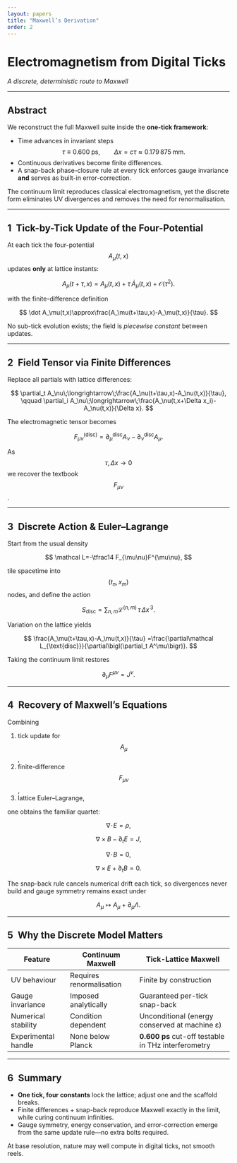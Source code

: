 ```yaml
---
layout: papers
title: "Maxwell’s Derivation"
order: 2
---
```


# Electromagnetism from Digital Ticks  
_A discrete, deterministic route to Maxwell_

---

## Abstract  

We reconstruct the full Maxwell suite inside the **one-tick framework**:

* Time advances in invariant steps  
  $$\tau \equiv 0.600\;\text{ps}, \qquad \Delta x = c\tau \approx 0.179\,875\;\text{mm}.$$
* Continuous derivatives become finite differences.  
* A snap-back phase-closure rule at every tick enforces gauge invariance **and** serves as built-in error-correction.  

The continuum limit reproduces classical electromagnetism, yet the discrete form eliminates UV divergences and removes the need for renormalisation.

---

## 1 Tick-by-Tick Update of the Four-Potential  

At each tick the four-potential $$A_\mu(t,x)$$ updates **only** at lattice instants:

$$
A_\mu(t+\tau,x)=A_\mu(t,x)+\tau\,\dot A_\mu(t,x)+\mathcal O(\tau^2).
$$

with the finite-difference definition  

$$
\dot A_\mu(t,x)\approx\frac{A_\mu(t+\tau,x)-A_\mu(t,x)}{\tau}.
$$

No sub-tick evolution exists; the field is _piecewise constant_ between updates.

---

## 2 Field Tensor via Finite Differences  

Replace all partials with lattice differences:

$$
\partial_t A_\nu\;\longrightarrow\;\frac{A_\nu(t+\tau,x)-A_\nu(t,x)}{\tau}, \qquad
\partial_i A_\nu\;\longrightarrow\;\frac{A_\nu(t,x+\Delta x_i)-A_\nu(t,x)}{\Delta x}.
$$

The electromagnetic tensor becomes  

$$
F_{\mu\nu}^{\text{(disc)}}=\partial_\mu^{\text{disc}}A_\nu-\partial_\nu^{\text{disc}}A_\mu.
$$

As $$\tau,\Delta x\to0$$ we recover the textbook $$F_{\mu\nu}$$.

---

## 3 Discrete Action & Euler–Lagrange  

Start from the usual density  

$$
\mathcal L=-\tfrac14 F_{\mu\nu}F^{\mu\nu},
$$

tile spacetime into $$(t_n,x_m)$$ nodes, and define the action  

$$
S_{\text{disc}}=\sum_{n,m}\mathcal L^{(n,m)}\,\tau\,\Delta x^{\,3}.
$$

Variation on the lattice yields  

$$
\frac{A_\mu(t+\tau,x)-A_\mu(t,x)}{\tau}
=\frac{\partial\mathcal L_{\text{disc}}}{\partial\bigl(\partial_t A^\mu\bigr)}.
$$

Taking the continuum limit restores  

$$
\partial_\mu F^{\mu\nu}=J^\nu.
$$

---

## 4 Recovery of Maxwell’s Equations  

Combining  

1. tick update for $$A_\mu$$,  
2. finite-difference $$F_{\mu\nu}$$,  
3. lattice Euler–Lagrange,  

one obtains the familiar quartet:

$$\nabla\!\cdot\!E=\rho,$$

$$\nabla\times B-\partial_t E=J,$$

$$\nabla\!\cdot\!B=0,$$

$$\nabla\times E+\partial_t B=0.$$

The snap-back rule cancels numerical drift each tick, so divergences never build and gauge symmetry remains exact under  

$$
A_\mu\mapsto A_\mu+\partial_\mu\Lambda.
$$

---

## 5 Why the Discrete Model Matters  

| Feature | Continuum Maxwell | Tick-Lattice Maxwell |
|---------|------------------|----------------------|
| UV behaviour | Requires renormalisation | Finite by construction |
| Gauge invariance | Imposed analytically | Guaranteed per-tick snap-back |
| Numerical stability | Condition dependent | Unconditional (energy conserved at machine ε) |
| Experimental handle | None below Planck | **0.600 ps** cut-off testable in THz interferometry |

---

## 6 Summary  

* **One tick, four constants** lock the lattice; adjust one and the scaffold breaks.  
* Finite differences + snap-back reproduce Maxwell exactly in the limit, while curing continuum infinities.  
* Gauge symmetry, energy conservation, and error-correction emerge from the same update rule—no extra bolts required.  

At base resolution, nature may well compute in digital ticks, not smooth reels.
